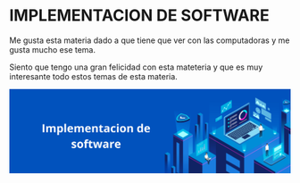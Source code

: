 # IMPLEMENTACION DE SOFTWARE
Me gusta esta materia dado a que tiene que ver con las computadoras y me gusta mucho ese tema.

Siento que tengo una gran felicidad con esta mateteria y que es muy interesante todo estos temas de esta materia.


![image alt](https://github.com/ericksh2208/ImpSofSisln/blob/0a199b55442ecba81e5075dbe32740e807d76e19/Implementacion%20de%20software.jpg)
